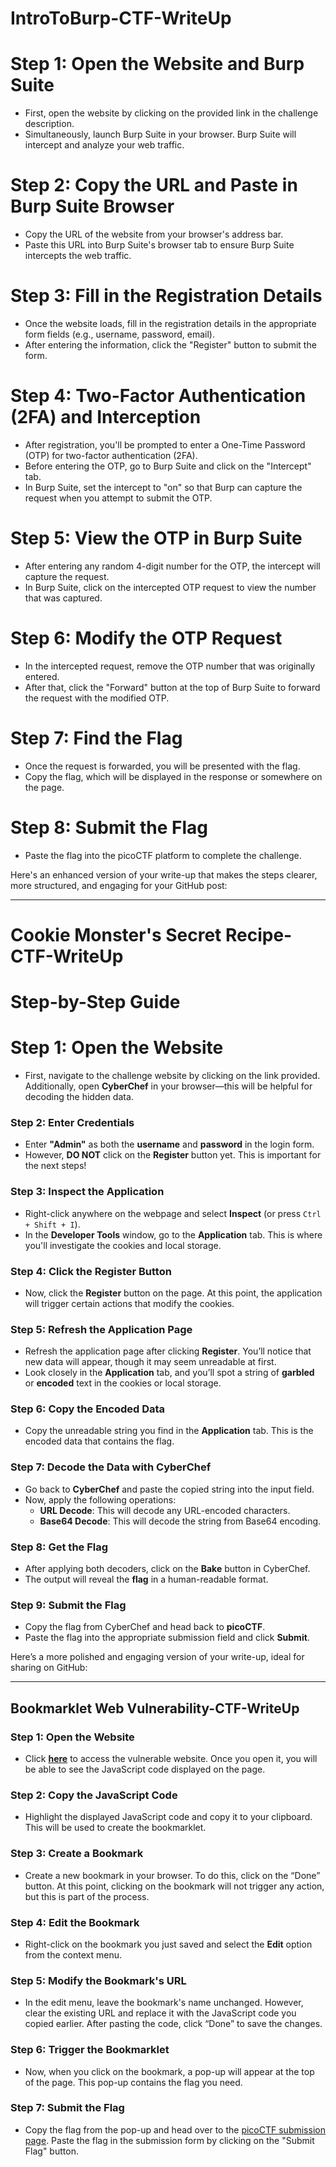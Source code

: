# **IntroToBurp-CTF-WriteUp**

# Step 1: Open the Website and Burp Suite
* First, open the website by clicking on the provided link in the challenge description.
* Simultaneously, launch Burp Suite in your browser. Burp Suite will intercept and analyze your web traffic.

# Step 2: Copy the URL and Paste in Burp Suite Browser
* Copy the URL of the website from your browser's address bar.
* Paste this URL into Burp Suite's browser tab to ensure Burp Suite intercepts the web traffic.

# Step 3: Fill in the Registration Details
* Once the website loads, fill in the registration details in the appropriate form fields (e.g., username, password, email).
* After entering the information, click the "Register" button to submit the form.

# Step 4: Two-Factor Authentication (2FA) and Interception
* After registration, you'll be prompted to enter a One-Time Password (OTP) for two-factor authentication (2FA).
* Before entering the OTP, go to Burp Suite and click on the "Intercept" tab.
* In Burp Suite, set the intercept to "on" so that Burp can capture the request when you attempt to submit the OTP.

# Step 5: View the OTP in Burp Suite
* After entering any random 4-digit number for the OTP, the intercept will capture the request.
* In Burp Suite, click on the intercepted OTP request to view the number that was captured.

# Step 6: Modify the OTP Request
* In the intercepted request, remove the OTP number that was originally entered.
* After that, click the "Forward" button at the top of Burp Suite to forward the request with the modified OTP.

# Step 7: Find the Flag
* Once the request is forwarded, you will be presented with the flag.
* Copy the flag, which will be displayed in the response or somewhere on the page.

# Step 8: Submit the Flag
* Paste the flag into the picoCTF platform to complete the challenge.


Here's an enhanced version of your write-up that makes the steps clearer, more structured, and engaging for your GitHub post:

---

# **Cookie Monster's Secret Recipe-CTF-WriteUp**

# **Step-by-Step Guide**

# **Step 1: Open the Website**
- First, navigate to the challenge website by clicking on the link provided. Additionally, open **CyberChef** in your browser—this will be helpful for decoding the hidden data.

### **Step 2: Enter Credentials**
- Enter **"Admin"** as both the **username** and **password** in the login form.
- However, **DO NOT** click on the **Register** button yet. This is important for the next steps!

### **Step 3: Inspect the Application**
- Right-click anywhere on the webpage and select **Inspect** (or press `Ctrl + Shift + I`).
- In the **Developer Tools** window, go to the **Application** tab. This is where you'll investigate the cookies and local storage.

### **Step 4: Click the Register Button**
- Now, click the **Register** button on the page. At this point, the application will trigger certain actions that modify the cookies.

### **Step 5: Refresh the Application Page**
- Refresh the application page after clicking **Register**. You’ll notice that new data will appear, though it may seem unreadable at first.
- Look closely in the **Application** tab, and you’ll spot a string of **garbled** or **encoded** text in the cookies or local storage.

### **Step 6: Copy the Encoded Data**
- Copy the unreadable string you find in the **Application** tab. This is the encoded data that contains the flag.

### **Step 7: Decode the Data with CyberChef**
- Go back to **CyberChef** and paste the copied string into the input field.
- Now, apply the following operations:
  - **URL Decode**: This will decode any URL-encoded characters.
  - **Base64 Decode**: This will decode the string from Base64 encoding.

### **Step 8: Get the Flag**
- After applying both decoders, click on the **Bake** button in CyberChef.
- The output will reveal the **flag** in a human-readable format.

### **Step 9: Submit the Flag**
- Copy the flag from CyberChef and head back to **picoCTF**.
- Paste the flag into the appropriate submission field and click **Submit**.


Here’s a more polished and engaging version of your write-up, ideal for sharing on GitHub:

---

## **Bookmarklet Web Vulnerability-CTF-WriteUp**

### **Step 1: Open the Website**
- Click [**here**](#) to access the vulnerable website. Once you open it, you will be able to see the JavaScript code displayed on the page.

### **Step 2: Copy the JavaScript Code**
- Highlight the displayed JavaScript code and copy it to your clipboard. This will be used to create the bookmarklet.

### **Step 3: Create a Bookmark**
- Create a new bookmark in your browser. To do this, click on the “Done” button. At this point, clicking on the bookmark will not trigger any action, but this is part of the process.

### **Step 4: Edit the Bookmark**
- Right-click on the bookmark you just saved and select the **Edit** option from the context menu.

### **Step 5: Modify the Bookmark's URL**
- In the edit menu, leave the bookmark's name unchanged. However, clear the existing URL and replace it with the JavaScript code you copied earlier. After pasting the code, click “Done” to save the changes.

### **Step 6: Trigger the Bookmarklet**
- Now, when you click on the bookmark, a pop-up will appear at the top of the page. This pop-up contains the flag you need.

### **Step 7: Submit the Flag**
- Copy the flag from the pop-up and head over to the [picoCTF submission page](#). Paste the flag in the submission form by clicking on the "Submit Flag" button.


